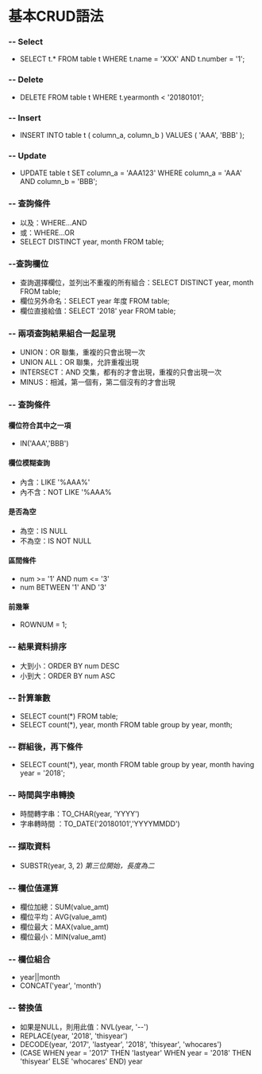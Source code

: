 # 基本CRUD語法

### -- Select

* SELECT t.\* FROM table t WHERE t.name = 'XXX' AND t.number = '1';

### -- Delete

* DELETE FROM table t WHERE t.yearmonth &lt; '20180101';

### -- Insert

* INSERT INTO table t \( column\_a, column\_b \) VALUES \( 'AAA', 'BBB' \);

### -- Update

* UPDATE table t SET column\_a = 'AAA123' WHERE column\_a = 'AAA' AND column\_b = 'BBB';

### -- 查詢條件

* 以及：WHERE...AND
* 或：WHERE...OR
* SELECT DISTINCT year, month FROM table;

### --查詢欄位

* 查詢選擇欄位，並列出不重複的所有組合：SELECT DISTINCT year, month FROM table;
* 欄位另外命名：SELECT year 年度 FROM table;
* 欄位直接給值：SELECT '2018' year FROM table;

### -- 兩項查詢結果組合一起呈現

* UNION：OR 聯集，重複的只會出現一次
* UNION ALL：OR 聯集，允許重複出現
* INTERSECT：AND 交集，都有的才會出現，重複的只會出現一次
* MINUS：相減，第一個有，第二個沒有的才會出現

### -- 查詢條件

#### 欄位符合其中之一項

* IN\('AAA','BBB'\)

#### 欄位模糊查詢

* 內含：LIKE '%AAA%'
* 內不含：NOT LIKE '%AAA%

#### 是否為空

* 為空：IS NULL
* 不為空：IS NOT NULL

#### 區間條件

* num &gt;= '1' AND num &lt;= '3'
* num BETWEEN '1' AND '3'

#### 前幾筆

* ROWNUM = 1;

### -- 結果資料排序

* 大到小：ORDER BY num DESC
* 小到大：ORDER BY num ASC

### -- 計算筆數

* SELECT count\(\*\) FROM table;
* SELECT count\(\*\), year, month FROM table group by year, month;

### -- 群組後，再下條件

* SELECT count\(\*\), year, month FROM table group by year, month having year = '2018';

### -- 時間與字串轉換

* 時間轉字串：TO\_CHAR\(year, 'YYYY'\)
* 字串轉時間 ：TO\_DATE\('20180101','YYYYMMDD'\)

### -- 擷取資料

* SUBSTR\(year, 3, 2\)   _第三位開始，長度為二_

### -- 欄位值運算

* 欄位加總：SUM\(value\_amt\)
* 欄位平均：AVG\(value\_amt\)
* 欄位最大：MAX\(value\_amt\)
* 欄位最小：MIN\(value\_amt\)

### -- 欄位組合

* year\|\|month
* CONCAT\('year', 'month'\)

### -- 替換值

* 如果是NULL，則用此值：NVL\(year, '--'\)
* REPLACE\(year, '2018', 'thisyear'\)
* DECODE\(year, '2017', 'lastyear', '2018', 'thisyear', 'whocares'\)
* \(CASE WHEN year = '2017' THEN 'lastyear'  WHEN year = '2018' THEN 'thisyear'  ELSE 'whocares' END\) year





